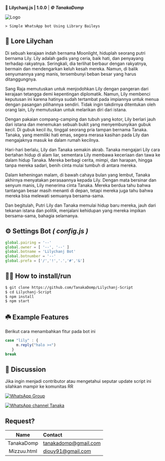 **🐝 Lilychanj.js | 1.0.0** | ***© TanakaDomp***

![Logo](https://files.catbox.moe/rdyhja.jpg)

```> Simple WhatsApp bot Using Library Baileys```

## 📕 Lore Lilychan

Di sebuah kerajaan indah bernama Moonlight, hiduplah seorang putri bernama Lily. Lily adalah gadis yang ceria, baik hati, dan penyayang terhadap rakyatnya. Seringkali, dia terlihat berbaur dengan rakyatnya, bermain dan mendengarkan keluh kesah mereka. Namun, di balik senyumannya yang manis, tersembunyi beban besar yang harus ditanggungnya.

Sang Raja memutuskan untuk menjodohkan Lily dengan pangeran dari kerajaan tetangga demi kepentingan diplomatik. Namun, Lily membenci keputusan ini karena hatinya sudah tertambat pada impiannya untuk menua dengan pasangan pilihannya sendiri. Tidak ingin takdirnya ditentukan oleh orang lain, Lily memutuskan untuk melarikan diri dari istana.

Dengan pakaian compang-camping dan tubuh yang kotor, Lily berlari jauh dari istana dan menemukan sebuah bukit yang menyembunyikan gubuk kecil. Di gubuk kecil itu, tinggal seorang pria tampan bernama Tanaka. Tanaka, yang memiliki hati emas, segera merasa kasihan pada Lily dan mengajaknya masuk ke dalam rumah kecilnya.

Hari-hari berlalu, Lily dan Tanaka semakin akrab. Tanaka mengajari Lily cara bertahan hidup di alam liar, sementara Lily membawa keceriaan dan tawa ke dalam hidup Tanaka. Mereka berbagi cerita, mimpi, dan harapan, hingga tanpa mereka sadari, benih cinta mulai tumbuh di antara mereka.

Dalam keheningan malam, di bawah cahaya bulan yang lembut, Tanaka akhirnya menyatakan perasaannya kepada Lily. Dengan mata bersinar dan senyum manis, Lily menerima cinta Tanaka. Mereka berdua tahu bahwa tantangan besar masih menanti di depan, tetapi mereka juga tahu bahwa mereka bisa melewati semuanya bersama-sama.

Dan begitulah, Putri Lily dan Tanaka memulai hidup baru mereka, jauh dari tekanan istana dan politik, menjalani kehidupan yang mereka impikan bersama-sama, bahagia selamanya.

## ⚙️ Settings Bot ***( config.js )***

```javascript
global.pairing = '--'
global.owner = [ '--', '--' ]
global.botname = 'Lilychanj Bot'
global.botnumber = '--'
global.prefa = ['/','!','.','#','&']
```


## 👨‍💻 How to install/run


```bash
$ git clone https://github.com/TanakaDomp/Lilychanj-Script
$ cd Lilychanj-Script
$ npm install
$ npm start
```

## ☘️ Example Features
Berikut cara menambahkan fitur pada bot ini

```javascript
case "lily" : {
     m.reply("halo ><")
   }
break
```


## 📢 Discussion 
Jika ingin menjadi contributor atau mengetahui seputar update script ini silahkan mampir ke komunitas RR

[![WhatsApp Group](https://img.shields.io/badge/WhatsApp%20Group-25D366?style=for-the-badge&logo=whatsapp&logoColor=white)](https://chat.whatsapp.com/DrqZxEeI8v9H83ynYvkVOP)

[![WhatsApp channel Tanaka](https://img.shields.io/badge/WhatsApp%20Channel-25D366?style=for-the-badge&logo=whatsapp&logoColor=white)](https://whatsapp.com/channel/0029VaW25g5F1YlKczMRmd1h)

## Request?

|     Name     | Contact                         |
| :----------: | :------------------------------ |
| TanakaDomp | tanakadomp@gmail.com |
| Mizzuu.html | diouy91@gmail.com |
